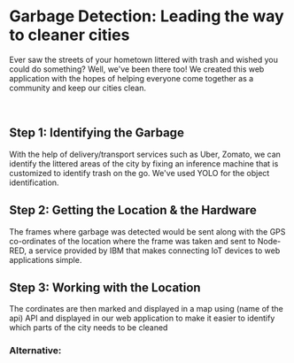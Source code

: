 <h1>Garbage Detection: Leading the way to cleaner cities</h1>

<p>Ever saw the streets of your hometown littered with trash and wished you could do something? Well, we've been there too! We created this web application with the hopes of helping everyone come together as a community and keep our cities clean.</p>
<br>

<h2>Step 1: Identifying the Garbage</h2>
<p>With the help of delivery/transport services such as Uber, Zomato, we can identify the littered areas of the city by fixing an inference machine that is customized to identify trash on the go. We've used YOLO for the object identification.</p>

<h2>Step 2: Getting the Location & the Hardware</h2>
<p>The frames where garbage was detected would be sent along with the GPS co-ordinates of the location where the frame was taken and sent to Node-RED, a service provided by IBM that makes connecting IoT devices to web applications simple.</p>


<h2>Step 3: Working with the Location</h2>
<p>The cordinates are then marked and displayed in a map using (name of the api) API and displayed in our web application to make it easier to identify which parts of the city needs to be cleaned</p>
<h3>Alternative:</h3>
